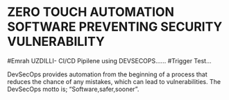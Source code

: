 # ZERO TOUCH AUTOMATION SOFTWARE PREVENTING SECURITY VULNERABILITY
#Emrah UZDILLI- CI/CD Pipilene using DEVSECOPS......
#Trigger Test...

DevSecOps provides automation from the beginning of a process that reduces the
chance of any mistakes, which can lead to vulnerabilities. The DevSecOps motto is;
“Software,safer,sooner”.
